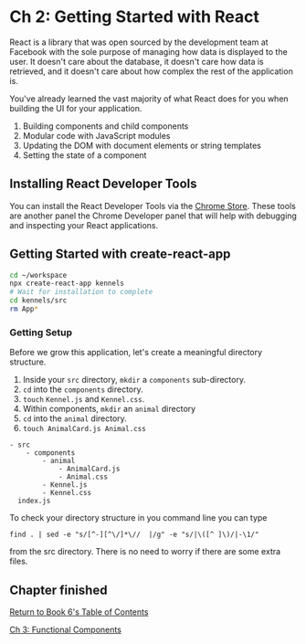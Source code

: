 # Ch 2: Getting Started with React

React is a library that was open sourced by the development team at Facebook with the sole purpose of managing how data is displayed to the user. It doesn't care about the database, it doesn't care how data is retrieved, and it doesn't care about how complex the rest of the application is.

You've already learned the vast majority of what React does for you when building the UI for your application.

1. Building components and child components
1. Modular code with JavaScript modules
1. Updating the DOM with document elements or string templates
1. Setting the state of a component

## Installing React Developer Tools

You can install the React Developer Tools via the [Chrome Store](https://chrome.google.com/webstore/detail/react-developer-tools/fmkadmapgofadopljbjfkapdkoienihi). These tools are another panel the Chrome Developer panel that will help with debugging and inspecting your React applications.

## Getting Started with create-react-app

```sh
cd ~/workspace
npx create-react-app kennels
# Wait for installation to complete
cd kennels/src
rm App*
```

### Getting Setup

Before we grow this application, let's create a meaningful directory structure.

1. Inside your `src` directory, `mkdir` a `components` sub-directory.
2. `cd` into the `components` directory.
3. `touch` `Kennel.js` and `Kennel.css`.
4. Within components, `mkdir` an `animal` directory
5. `cd` into the `animal` directory.
6. `touch AnimalCard.js Animal.css`

```
- src
    - components
        - animal
            - AnimalCard.js
            - Animal.css
        - Kennel.js
        - Kennel.css
  index.js

```
To check your directory structure in you command line you can type

 `find . | sed -e "s/[^-][^\/]*\//  |/g" -e "s/|\([^ ]\)/|-\1/"` 
 
 from the src directory.  There is no need to worry if there are some extra files.  


## Chapter finished

[Return  to Book 6's Table of Contents](../README.md) 

[Ch 3: Functional Components](./REACT_FUNCTIONAL_COMPONENTS.md)